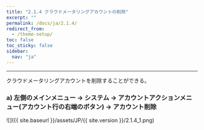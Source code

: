 ```yaml
---
title: "2.1.4 クラウドメータリングアカウントの削除"
excerpt: ""
permalink: /docs/ja/2.1.4/
redirect_from:
  - /theme-setup/
toc: false
toc_sticky: false
sidebar:
  nav: "ja"
---
```


---

クラウドメータリングアカウントを削除することができる。

### a\) 左側のメインメニュー → システム → アカウントアクションメニュー(アカウント行の右端のボタン) → アカウント削除
![]({{ site.baseurl }}/assets/JP/{{ site.version }}/2.1.4_1.png)
